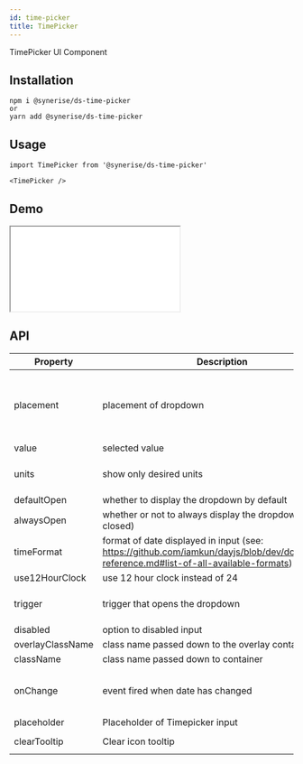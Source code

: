```yaml
---
id: time-picker
title: TimePicker
---
```


TimePicker UI Component

## Installation

```
npm i @synerise/ds-time-picker
or
yarn add @synerise/ds-time-picker
```

## Usage

```
import TimePicker from '@synerise/ds-time-picker'

<TimePicker />

```

## Demo

<iframe src="/storybook-static/iframe.html?id=components-timepicker--default"></iframe>

## API

| Property         | Description                                                                                                                              | Type                                                                                 | Default                      |
| ---------------- | ---------------------------------------------------------------------------------------------------------------------------------------- | ------------------------------------------------------------------------------------ | ---------------------------- |
| placement        | placement of dropdown                                                                                                                    | 'topLeft' / 'topCenter' / 'topRight' / 'bottomLeft' / 'bottomCenter' / 'bottomRight' | 'bottomLeft'                 |
| value            | selected value                                                                                                                           | Date                                                                                 | -                            |
| units            | show only desired units                                                                                                                  | string[]                                                                             | ['hour', 'minute', 'second'] |
| defaultOpen      | whether to display the dropdown by default                                                                                               | boolean                                                                              | -                            |
| alwaysOpen       | whether or not to always display the dropdown (can't be closed)                                                                          | boolean                                                                              | -                            |
| timeFormat       | format of date displayed in input (see: https://github.com/iamkun/dayjs/blob/dev/docs/en/API-reference.md#list-of-all-available-formats) | string                                                                               | 'HH:mm:ss'                   |
| use12HourClock   | use 12 hour clock instead of 24                                                                                                          | boolean                                                                              | -                            |
| trigger          | trigger that opens the dropdown                                                                                                          | ['click'] / ['hover'] / ['contextMenu']                                              | ['click']                    |
| disabled         | option to disabled input                                                                                                                 | boolean                                                                              | -                            |
| overlayClassName | class name passed down to the overlay container                                                                                          | string                                                                               | -                            |
| className        | class name passed down to container                                                                                                      | string                                                                               | -                            |
| onChange         | event fired when date has changed                                                                                                        | (value: `Date` or `undefined`, timeString: string) => void                           | -                            |
| placeholder      | Placeholder of Timepicker input                                                                                                          | `string`                                                                             | `Select time`                |
| clearTooltip     | Clear icon tooltip                                                                                                                       | `string` / `React.ReactNode`                                                         | `Clear`                      |
